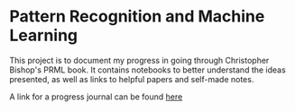 # Pattern Recognition and Machine Learning

This project is to document my progress in going through Christopher Bishop's PRML book. It contains notebooks to better understand the ideas presented, as well as links to helpful papers and self-made notes.

A link for a progress journal can be found [here](https://paper.dropbox.com/doc/Pattern-Recognition-and-Machine-Learning--AVO~4CoRxjG3f1G2~6Tl8iJHAQ-3Gd48yG3jjdvTIepFcOTs)